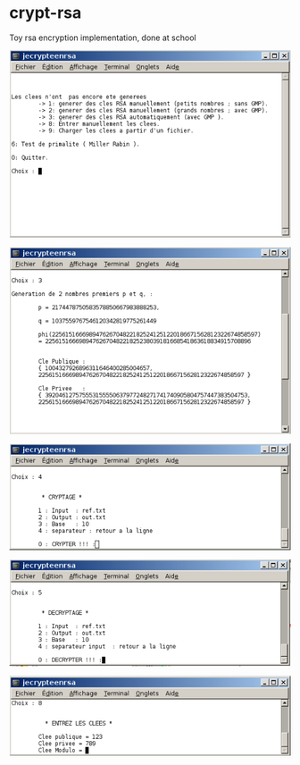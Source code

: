 crypt-rsa
=========

Toy rsa encryption implementation, done at school

![Screenshot 1](https://github.com/rvion/crypt-rsa/blob/master/doc/1.png "Logo Title Text 1")

![Screenshot 2](https://github.com/rvion/crypt-rsa/blob/master/doc/2.png "Logo Title Text 1")

![Screenshot 3](https://github.com/rvion/crypt-rsa/blob/master/doc/3.png "Logo Title Text 1")

![Screenshot 4](https://github.com/rvion/crypt-rsa/blob/master/doc/4.png "Logo Title Text 1")

![Screenshot 5](https://github.com/rvion/crypt-rsa/blob/master/doc/5.png "Logo Title Text 1")
